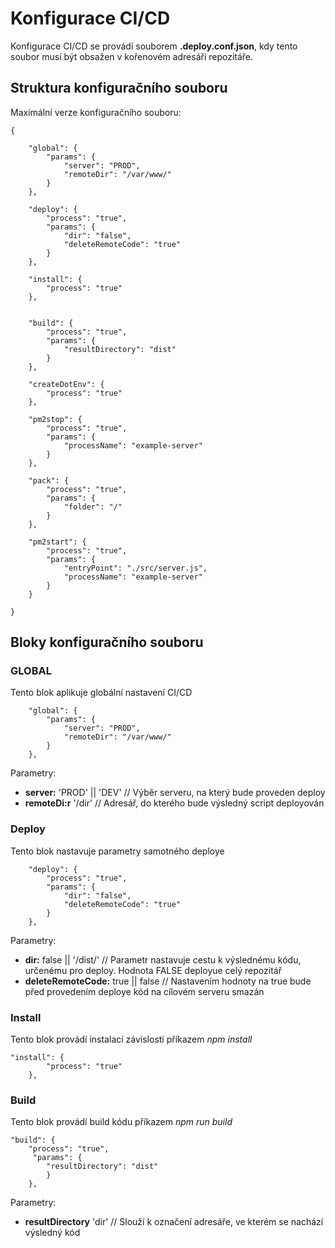 # Konfigurace CI/CD
Konfigurace CI/CD se provádí souborem **.deploy.conf.json**, kdy tento soubor musí být obsažen v kořenovém adresáři repozitáře.

## Struktura konfiguračního souboru

Maximální verze konfiguračního souboru:

```
{

    "global": {
        "params": {
            "server": "PROD",
            "remoteDir": "/var/www/"
        }
    },

    "deploy": {
        "process": "true",
        "params": {
            "dir": "false",
            "deleteRemoteCode": "true"
        }
    },

    "install": {
        "process": "true"
    },
    

    "build": {
        "process": "true",
        "params": {
            "resultDirectory": "dist"
        }
    },

    "createDotEnv": {
        "process": "true"
    },

    "pm2stop": {
        "process": "true",
        "params": {
            "processName": "example-server"
        }
    },

    "pack": {
        "process": "true",
        "params": {
            "folder": "/"
        }
    },

    "pm2start": {
        "process": "true",
        "params": {
            "entryPoint": "./src/server.js",
            "processName": "example-server"
        }
    }

}
```

## Bloky konfiguračního souboru

### GLOBAL

Tento blok aplikuje globální nastavení CI/CD

```
    "global": {
        "params": {
            "server": "PROD",
            "remoteDir": "/var/www/"
        }
    },
```

Parametry:
* **server:** 'PROD' || 'DEV' // Výběr serveru, na který bude proveden deploy
* **remoteDi:r** '/dir' // Adresář, do kterého bude výsledný script deployován

### Deploy

Tento blok nastavuje parametry samotného deploye

```
    "deploy": {
        "process": "true",
        "params": {
            "dir": "false",
            "deleteRemoteCode": "true"
        }
    },
```

Parametry:
* **dir:** false || '/dist/' // Parametr nastavuje cestu k výslednému kódu, určenému pro deploy. Hodnota FALSE deployue celý repozitář
* **deleteRemoteCode:** true || false // Nastavením hodnoty na true bude před provedením deploye kód na cílovém serveru smazán


### Install

Tento blok provádí instalací závislostí příkazem *npm install*

```
"install": {
        "process": "true"
    },
```

### Build

Tento blok provádí build kódu příkazem *npm run build*

```
"build": {
    "process": "true",
     "params": {
        "resultDirectory": "dist"
        }
    },
```

Parametry:
* **resultDirectory** 'dir' // Slouží k označení adresáře, ve kterém se nachází výsledný kód



